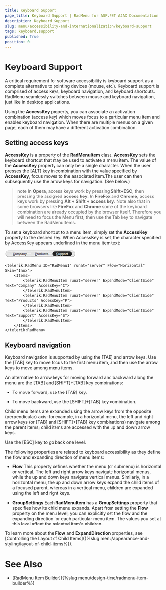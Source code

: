 ```yaml
---
title: Keyboard Support
page_title: Keyboard Support | RadMenu for ASP.NET AJAX Documentation
description: Keyboard Support
slug: menu/accessibility-and-internationalization/keyboard-support
tags: keyboard,support
published: True
position: 0
---
```


# Keyboard Support


A critical requirement for software accessibility is keyboard support as a complete alternative to pointing devices (mouse, etc.). Keyboard support is comprised of access keys, keyboard navigation, and keyboard shortcuts. RadMenu seamlessly switches between mouse and keyboard navigation, just like in desktop applications.

Using the **AccessKey** property, you can associate an activation combination (access key) which moves focus to a particular menu item and enables keyboard navigation. When there are multiple menus on a given page, each of them may have a different activation combination.

## Setting access keys

**AccessKey** is a property of the **RadMenuItem** class. **AccessKey** sets the keyboard shortcut that may be used to activate a menu item. The value of the **AccessKey** property can only be a single character. When the user presses the [ALT] key in combination with the value specified by **AccessKey**, focus moves to the associated item.The user can then subsequently use the arrow keys for navigation. (See below.)

>note In **Opera**, access keys work by pressing **Shift+ESC**, then pressing the assigned **access key**.
>In **FireFox** and **Chrome**, access keys work by pressing **Alt + Shift + access key**.
>Note also that in some browsers like **FireFox** and **Chrome** some of the keyboard combination are already occupied by the browser itself. Therefore you will need to focus the Menu first, then use the Tab key to navigate between the RadMenuItems.
>


To set a keyboard shortcut to a menu item, simply set the **AccessKey** property to the desired key. When AccessKey is set, the character specified by AccessKey appears underlined in the menu item text:

![](images/menu_accesskeys.png)

````ASP.NET
<telerik:RadMenu ID="RadMenu1" runat="server" Flow="Horizontal" Skin="Inox">
    <Items>
        <telerik:RadMenuItem runat="server" ExpandMode="ClientSide" Text="Company" AccessKey="C">
        </telerik:RadMenuItem>
        <telerik:RadMenuItem runat="server" ExpandMode="ClientSide" Text="Products" AccessKey="P">
        </telerik:RadMenuItem>
        <telerik:RadMenuItem runat="server" ExpandMode="ClientSide" Text="Support" AccessKey="S">
        </telerik:RadMenuItem>
    </Items>
</telerik:RadMenu>
````

## Keyboard navigation

Keyboard navigation is supported by using the [TAB] and arrow keys. Use the [TAB] key to move focus to the first menu item, and then use the arrow keys to move among menu items.

An alternative to arrow keys for moving forward and backward along the menu are the [TAB] and [SHIFT]+[TAB] key combinations:

* To move forward, use the [TAB] key.

* To move backward, use the [SHIFT]+[TAB] key combination.

Child menu items are expanded using the arrow keys from the opposite (perpendicular) axis: for example, in a horizontal menu, the left and right arrow keys (or [TAB] and [SHIFT]+[TAB] key combinations) navigate among the parent items; child items are accessed with the up and down arrow keys.

Use the [ESC] key to go back one level.

The following properties are related to keyboard accessibility as they define the flow and expanding direction of menu items:

* **Flow** This property defines whether the menu (or submenu) is horizontal or vertical. The left and right arrow keys navigate horizontal menus, while the up and down keys navigate vertical menus. Similarly, in a horizontal menu, the up and down arrow keys expand the child items of a focused parent, whereas in a vertical menu, children are expanded using the left and right keys.

* **GroupSettings** Each **RadMenuItem** has a **GroupSettings** property that specifies how its child menu expands. Apart from setting the **Flow** property on the menu level, you can explicitly set the flow and the expanding direction for each particular menu item. The values you set at this level affect the selected item's children.

To learn more about the **Flow** and **ExpandDirection** properties, see [Controlling the Layout of Child Items]({%slug menu/appearance-and-styling/layout-of-child-items%}).

# See Also

 * [RadMenu Item Builder]({%slug menu/design-time/radmenu-item-builder%})

